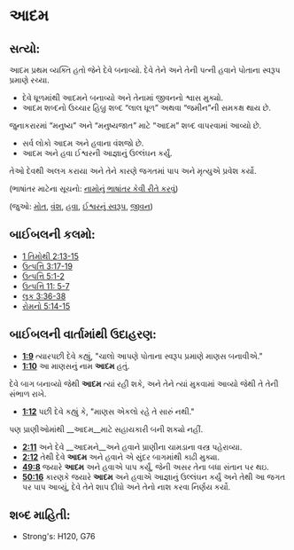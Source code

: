 # આદમ 

## સત્યો: 

આદમ પ્રથમ વ્યક્તિ હતો જેને દેવે બનાવ્યો.
દેવે તેને અને તેની પત્ની હવાને પોતાના સ્વરૂપ પ્રમાણે રચ્યા.

* દેવે ધૂળમાંથી આદમને બનાવ્યો અને તેનામાં જીવનનો શ્વાસ મુક્યો.
* આદમ શબ્દનો ઉચ્ચાર હિબ્રુ શબ્દ “લાલ ધૂળ” અથવા “જમીન”ની સમકક્ષ થાય છે.

જુનાકરારમાં “મનુષ્ય” અને “મનુષ્યજાત” માટે “આદમ” શબ્દ વાપરવામાં આવ્યો છે.

* સર્વ લોકો આદમ અને હવાના વંશજો છે.
* આદમ અને હવા ઈશ્વરની આજ્ઞાનું ઉલ્લંઘન કર્યું.

તેઓ દેવથી અલગ કરાયા અને તેને કારણે જગતમાં પાપ અને મૃત્યુએ પ્રવેશ કર્યો.

(ભાષાંતર માટેના સૂચનો: [નામોનું ભાષાંતર કેવી રીતે કરવું](rc://gu/ta/man/translate/translate-names))

(જુઓ: [મોત](../other/death.md), [વંશ](../other/descendant.md), [હવા](../names/eve.md), [ઈશ્વરનું સ્વરૂપ](../kt/imageofgod.md), [જીવન](../kt/life.md))

## બાઈબલની કલમો: 

* [1 તિમોથી 2:13-15](rc://gu/tn/help/1ti/02/13)
* [ઉત્પત્તિ 3:17-19](rc://gu/tn/help/gen/03/17)
* [ઉત્પત્તિ 5:1-2](rc://gu/tn/help/gen/05/01)
* [ઉત્પત્તિ 11: 5-7](rc://gu/tn/help/gen/11/05)
* [લૂક 3:36-38](rc://gu/tn/help/luk/03/36)
* [રોમનો 5:14-15](rc://gu/tn/help/rom/05/14)

## બાઈબલની વાર્તામાંથી ઉદાહરણ: 

* __[1:9](rc://gu/tn/help/obs/01/09)__ ત્યારપછી દેવે કહ્યું, "ચાલો આપણે પોતાના સ્વરૂપ પ્રમાણે માણસ બનાવીએ."
* __[1:10](rc://gu/tn/help/obs/01/10)__ આ માણસનું નામ __આદમ__ હતું.

દેવે બાગ બનાવ્યો જેથી __આદમ__ ત્યાં રહી શકે, અને તેને ત્યાં મુકવામાં આવ્યો જેથી તે તેની સંભાળ રાખે.

* __[1:12](rc://gu/tn/help/obs/01/12)__ પછી દેવે કહ્યું કે, "માણસ એકલો રહે તે સારું નથી."

પણ પ્રાણીઓમાંથી __આદમ__માટે સહાયકારી બની શક્યો નહીં.

* __[2:11](rc://gu/tn/help/obs/02/11)__ અને દેવે __આદમને__અને હવાને પ્રાણીના ચામડાના વસ્ત્ર પહેરાવ્યા.
* __[2:12](rc://gu/tn/help/obs/02/12)__ તેથી દેવે __આદમ__ અને હવાને એ સુંદર બાગમાંથી કાઢી મુક્યા.
* __[49:8](rc://gu/tn/help/obs/49/08)__ જયારે __આદમ__ અને હવાએ પાપ કર્યું, જેની અસર તેના બધા સંતાન પર થઇ.
* __[50:16](rc://gu/tn/help/obs/50/16)__ કારણકે જયારે __આદમ__ અને હવાએ આજ્ઞાનું ઉલ્લંઘન કર્યું અને તેથી આ જગત પર પાપ આવ્યું, દેવે તેને શાપ દીધો અને તેનો નાશ કરવા નિર્ણય કર્યો.

## શબ્દ માહિતી: 

* Strong's: H120, G76
